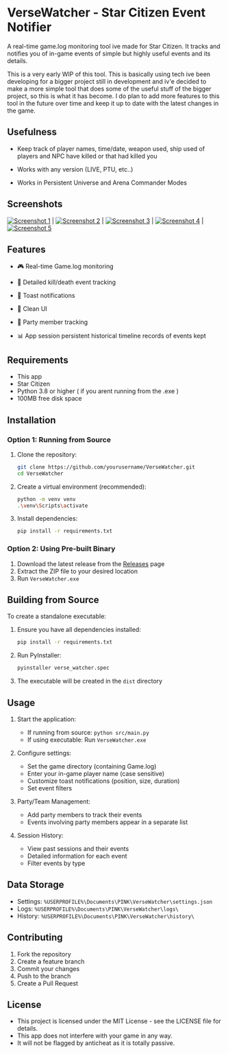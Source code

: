# VerseWatcher - Star Citizen Event Notifier

A real-time game.log monitoring tool ive made for Star Citizen. It tracks and notifies you of in-game events of simple but highly useful events and its details. 

This is a very early WIP of this tool. This is basically using tech ive been developing for a bigger project still in development and iv'e decided to make a more simple tool that does some of the useful stuff of the bigger project, so this is what it has become. I do plan to add more features to this tool in the future over time and keep it up to date with the latest changes in the game.

## Usefulness

- Keep track of player names, time/date, weapon used, ship used of players and NPC have killed or that had killed you

- Works with any version (LIVE, PTU, etc..)

- Works in Persistent Universe and Arena Commander Modes 


## Screenshots

[![Screenshot 1](https://raw.githubusercontent.com/PINKgeekPDX/VerseWatcher/main/1.png)](https://raw.githubusercontent.com/PINKgeekPDX/VerseWatcher/main/1.png) | [![Screenshot 2](https://raw.githubusercontent.com/PINKgeekPDX/VerseWatcher/main/2.png)](https://raw.githubusercontent.com/PINKgeekPDX/VerseWatcher/main/2.png) | [![Screenshot 3](https://raw.githubusercontent.com/PINKgeekPDX/VerseWatcher/main/3.png)](https://raw.githubusercontent.com/PINKgeekPDX/VerseWatcher/main/3.png) | [![Screenshot 4](https://raw.githubusercontent.com/PINKgeekPDX/VerseWatcher/main/4.png)](https://raw.githubusercontent.com/PINKgeekPDX/VerseWatcher/main/4.png) | [![Screenshot 5](https://raw.githubusercontent.com/PINKgeekPDX/VerseWatcher/main/5.png)](https://raw.githubusercontent.com/PINKgeekPDX/VerseWatcher/main/5.png)

## Features

- 🎮 Real-time Game.log monitoring

- 🎯 Detailed kill/death event tracking

- 🔔 Toast notifications

- 🌙 Clean UI

- 👥 Party member tracking

- 📊 App session persistent historical timeline records of events kept

## Requirements

- This app
- Star Citizen
- Python 3.8 or higher ( if you arent running from the .exe )
- 100MB free disk space

## Installation

### Option 1: Running from Source

1. Clone the repository:
   ```bash
   git clone https://github.com/yourusername/VerseWatcher.git
   cd VerseWatcher
   ```

2. Create a virtual environment (recommended):
   ```bash
   python -m venv venv
   .\venv\Scripts\activate
   ```

3. Install dependencies:
   ```bash
   pip install -r requirements.txt
   ```

### Option 2: Using Pre-built Binary

1. Download the latest release from the [Releases](https://github.com/yourusername/VerseWatcher/releases) page
2. Extract the ZIP file to your desired location
3. Run `VerseWatcher.exe`

## Building from Source

To create a standalone executable:

1. Ensure you have all dependencies installed:
   ```bash
   pip install -r requirements.txt
   ```

2. Run PyInstaller:
   ```bash
   pyinstaller verse_watcher.spec
   ```

3. The executable will be created in the `dist` directory

## Usage

1. Start the application:
   - If running from source: `python src/main.py`
   - If using executable: Run `VerseWatcher.exe`

2. Configure settings:
   - Set the game directory (containing Game.log)
   - Enter your in-game player name (case sensitive)
   - Customize toast notifications (position, size, duration)
   - Set event filters

3. Party/Team Management:
   - Add party members to track their events
   - Events involving party members appear in a separate list

4. Session History:
   - View past sessions and their events
   - Detailed information for each event
   - Filter events by type

## Data Storage

- Settings: `%USERPROFILE%\Documents\PINK\VerseWatcher\settings.json`
- Logs: `%USERPROFILE%\Documents\PINK\VerseWatcher\logs\`
- History: `%USERPROFILE%\Documents\PINK\VerseWatcher\history\`

## Contributing

1. Fork the repository
2. Create a feature branch
3. Commit your changes
4. Push to the branch
5. Create a Pull Request

## License

- This project is licensed under the MIT License - see the LICENSE file for details.
- This app does not interfere with your game in any way. 
- It will not be flagged by anticheat as it is totally passive.
